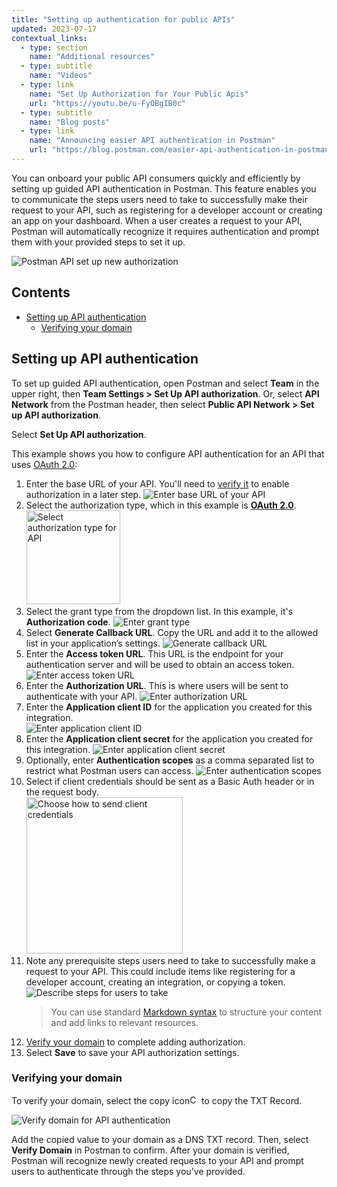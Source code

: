 ```yaml
---
title: "Setting up authentication for public APIs"
updated: 2023-07-17
contextual_links:
  - type: section
    name: "Additional resources"
  - type: subtitle
    name: "Videos"
  - type: link
    name: "Set Up Authorization for Your Public Apis"
    url: "https://youtu.be/u-FyOBgIB0c"
  - type: subtitle
    name: "Blog posts"
  - type: link
    name: "Announcing easier API authentication in Postman"
    url: "https://blog.postman.com/easier-api-authentication-in-postman/"
---
```


You can onboard your public API consumers quickly and efficiently by setting up guided API authentication in Postman. This feature enables you to communicate the steps users need to take to successfully make their request to your API, such as registering for a developer account or creating an app on your dashboard. When a user creates a request to your API, Postman will automatically recognize it requires authentication and prompt them with your provided steps to set it up.

<img alt="Postman API set up new authorization" src="https://assets.postman.com/postman-docs/v10/postman-api-easier-auth-v10-2.jpg"/>

## Contents

* [Setting up API authentication](#setting-up-api-authentication)
    * [Verifying your domain](#verifying-your-domain)

## Setting up API authentication

To set up guided API authentication, open Postman and select **Team** in the upper right, then **Team Settings > Set Up API authorization**. Or, select **API Network** from the Postman header, then select **Public API Network > Set up API authorization**.

Select **Set Up API authorization**.

This example shows you how to configure API authentication for an API that uses [OAuth 2.0](/docs/sending-requests/authorization/oauth-20/):

1. Enter the base URL of your API. You'll need to [verify it](#verifying-your-domain) to enable authorization in a later step.
    <img alt="Enter base URL of your API" src="https://assets.postman.com/postman-docs/v10/enter-base-url-api-v10.16.jpg"/>
2. Select the authorization type, which in this example is [**OAuth 2.0**](/docs/sending-requests/authorization/oauth-20/).
    <img alt="Select authorization type for API" src="https://assets.postman.com/postman-docs/v10/select-authorization-type-v10.16.jpg" width="150px"/>
3. Select the grant type from the dropdown list. In this example, it's **Authorization code**.
    <img alt="Enter grant type" src="https://assets.postman.com/postman-docs/v10/enter-grant-type-v10.16.jpg"/>
4. Select **Generate Callback URL**. Copy the URL and add it to the allowed list in your application’s settings.
    <img alt="Generate callback URL" src="https://assets.postman.com/postman-docs/v10/generate-callback-url-v10.16.jpg"/>
5. Enter the **Access token URL**. This URL is the endpoint for your authentication server and will be used to obtain an access token.
    <img alt="Enter access token URL" src="https://assets.postman.com/postman-docs/v10/enter-access-token-url-v10.16.jpg"/>
6. Enter the **Authorization URL**. This is where users will be sent to authenticate with your API.
    <img alt="Enter authorization URL" src="https://assets.postman.com/postman-docs/v10/enter-authorization-url-v10.16.jpg"/>
7. Enter the **Application client ID** for the application you created for this integration.\
    <img alt="Enter application client ID" src="https://assets.postman.com/postman-docs/v10/enter-app-client-id-v10.16.jpg"/>
8. Enter the **Application client secret** for the application you created for this integration.
    <img alt="Enter application client secret" src="https://assets.postman.com/postman-docs/v10/enter-app-client-secret-v10.16.jpg"/>
9. Optionally, enter **Authentication scopes** as a comma separated list to restrict what Postman users can access.
    <img alt="Enter authentication scopes" src="https://assets.postman.com/postman-docs/v10/enter-authentication-scopes-v10.16.jpg"/>
10. Select if client credentials should be sent as a Basic Auth header or in the request body. <br>
    <img alt="Choose how to send client credentials" src="https://assets.postman.com/postman-docs/v10/how-to-send-client-credentials-v10.16.jpg" width="250px"/>
11. Note any prerequisite steps users need to take to successfully make a request to your API. This could include items like registering for a developer account, creating an integration, or copying a token.
    <img alt="Describe steps for users to take" src="https://assets.postman.com/postman-docs/v10/describe-prereq-steps-for-users-v10.16.jpg"/>
    > You can use standard [Markdown syntax](https://github.com/adam-p/markdown-here/wiki/Markdown-Cheatsheet) to structure your content and add links to relevant resources.
12. [Verify your domain](#verifying-your-domain) to complete adding authorization.
13. Select **Save** to save your API authorization settings.

### Verifying your domain

To verify your domain, select the copy icon<img alt="Copy icon" src="https://assets.postman.com/postman-docs/icon-copy-v9.jpg#icon" width="15px"> to copy the TXT Record.

<img alt="Verify domain for API authentication" src="https://assets.postman.com/postman-docs/v10/domain-verification-v10.16.jpg"/>

Add the copied value to your domain as a DNS TXT record. Then, select **Verify Domain** in Postman to confirm. After your domain is verified, Postman will recognize newly created requests to your API and prompt users to authenticate through the steps you've provided.
